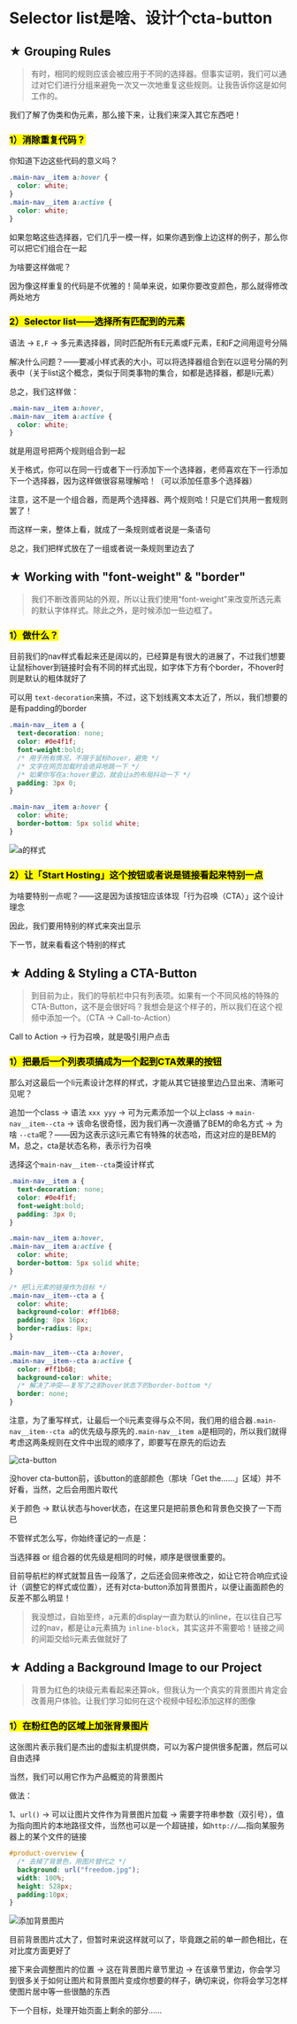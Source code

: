 # Selector list是啥、设计个cta-button

## ★ Grouping Rules

> 有时，相同的规则应该会被应用于不同的选择器。但事实证明，我们可以通过对它们进行分组来避免一次又一次地重复这些规则。让我告诉你这是如何工作的。

我们了解了伪类和伪元素，那么接下来，让我们来深入其它东西吧！

### <mark>1）消除重复代码？</mark>

你知道下边这些代码的意义吗？

``` css
.main-nav__item a:hover {
  color: white;
}
.main-nav__item a:active {
  color: white;
}
```

如果忽略这些选择器，它们几乎一模一样，如果你遇到像上边这样的例子，那么你可以把它们组合在一起

为啥要这样做呢？

因为像这样重复的代码是不优雅的！简单来说，如果你要改变颜色，那么就得修改两处地方

### <mark>2）Selector list——选择所有匹配到的元素</mark>

语法 -> `E,F` -> 多元素选择器，同时匹配所有E元素或F元素，E和F之间用逗号分隔

解决什么问题？——要减小样式表的大小，可以将选择器组合到在以逗号分隔的列表中（关于list这个概念，类似于同类事物的集合，如都是选择器，都是li元素）

总之，我们这样做：

``` css
.main-nav__item a:hover,
.main-nav__item a:active {
  color: white;
}
```

就是用逗号把两个规则组合到一起

关于格式，你可以在同一行或者下一行添加下一个选择器，老师喜欢在下一行添加下一个选择器，因为这样做很容易理解哈！（可以添加任意多个选择器）

注意，这不是一个组合器，而是两个选择器、两个规则哈！只是它们共用一套规则罢了！

而这样一来，整体上看，就成了一条规则或者说是一条语句

总之，我们把样式放在了一组或者说一条规则里边去了

## ★ Working with "font-weight" & "border"

> 我们不断改善网站的外观，所以让我们使用“font-weight”来改变所选元素的默认字体样式。除此之外，是时候添加一些边框了。

### <mark>1）做什么？</mark>

目前我们的nav样式看起来还是阔以的，已经算是有很大的进展了，不过我们想要让鼠标hover到链接时会有不同的样式出现，如字体下方有个border，不hover时则是默认的粗体就好了

可以用 `text-decoration`来搞，不过，这下划线离文本太近了，所以，我们想要的是有padding的border

``` css
.main-nav__item a {
  text-decoration: none;
  color: #0e4f1f;
  font-weight:bold;
  /* 用于所有情况，不限于鼠标hover，避免 */
  /* 文字在网页加载时会诡异地跳一下 */
  /* 如果你写在a:hover里边，就会让a的布局抖动一下 */
  padding: 3px 0;
}

.main-nav__item a:hover {
  color: white;
  border-bottom: 5px solid white;
}
```

![a的样式](assets/img/2020-02-16-15-45-01.png)

### <mark>2）让「Start Hosting」这个按钮或者说是链接看起来特别一点</mark>

为啥要特别一点呢？——这是因为该按钮应该体现「行为召唤（CTA）」这个设计理念

因此，我们要用特别的样式来突出显示

下一节，就来看看这个特别的样式

## ★ Adding & Styling a CTA-Button

> 到目前为止，我们的导航栏中只有列表项。如果有一个不同风格的特殊的CTA-Button，这不是会很好吗？我想会是这个样子的，所以我们在这个视频中添加一个。（CTA -> Call-to-Action）

Call to Action -> 行为召唤，就是吸引用户点击

### <mark>1）把最后一个列表项搞成为一个起到CTA效果的按钮</mark>

那么对这最后一个li元素设计怎样的样式，才能从其它链接里边凸显出来、清晰可见呢？

追加一个class -> 语法 `xxx yyy` -> 可为元素添加一个以上class -> `main-nav__item--cta` -> 该命名很奇怪，因为我们再一次遵循了BEM的命名方式 -> 为啥 `--cta`呢？——因为这表示这li元素它有特殊的状态哈，而这对应的是BEM的M，总之，cta是状态名称，表示行为召唤

选择这个`main-nav__item--cta`类设计样式

``` css
.main-nav__item a {
  text-decoration: none;
  color: #0e4f1f;
  font-weight:bold;
  padding: 3px 0;
}

.main-nav__item a:hover,
.main-nav__item a:active {
  color: white;
  border-bottom: 5px solid white;
}

/* 把li元素的链接作为目标 */
.main-nav__item--cta a {
  color: white;
  background-color: #ff1b68;
  padding: 8px 16px;
  border-radius: 8px;
}

.main-nav__item--cta a:hover,
.main-nav__item--cta a:active {
  color: #ff1b68;
  background-color: white;
  /* 解决了冲突——复写了之前hover状态下的border-bottom */
  border: none;
}
```

注意，为了重写样式，让最后一个li元素变得与众不同，我们用的组合器`.main-nav__item--cta a`的优先级与原先的`.main-nav__item a`是相同的，所以我们就得考虑这两条规则在文件中出现的顺序了，即要写在原先的后边去

![cta-button](assets/img/2020-02-16-19-22-59.png)

没hover cta-button前，该button的底部颜色（那块「Get the……」区域）并不好看，当然，之后会用图片取代

关于颜色 -> 默认状态与hover状态，在这里只是把前景色和背景色交换了一下而已

不管样式怎么写，你始终谨记的一点是：

当选择器 or 组合器的优先级是相同的时候，顺序是很很重要的。

目前导航栏的样式就暂且告一段落了，之后还会回来修改之，如让它符合响应式设计（调整它的样式或位置），还有对cta-button添加背景图片，以便让画面颜色的反差不那么明显！

> 我没想过，自始至终，a元素的display一直为默认的inline，在以往自己写过的nav，都是让a元素搞为 `inline-block`，其实这并不需要哈！链接之间的间距交给li元素去做就好了

## ★ Adding a Background Image to our Project

> 背景为红色的块级元素看起来还算ok，但我认为一个真实的背景图片肯定会改善用户体验。让我们学习如何在这个视频中轻松添加这样的图像

### <mark>1）在粉红色的区域上加张背景图片</mark>

这张图片表示我们是杰出的虚拟主机提供商，可以为客户提供很多配置，然后可以自由选择 

当然，我们可以用它作为产品概览的背景图片

做法：

1、`url()` -> 可以让图片文件作为背景图片加载 -> 需要字符串参数（双引号），值为指向图片的本地路径文件，当然也可以是一个超链接，如`http://……`指向某服务器上的某个文件的链接 

``` css
#product-overview {
  /* 去掉了背景色，用图片替代之 */
  background: url("freedom.jpg");
  width: 100%;
  height: 528px;
  padding:10px;
}
```

![添加背景图片](assets/img/2020-02-16-19-53-33.png)

目前背景图片忒大了，但暂时来说这样就可以了，毕竟跟之前的单一颜色相比，在对比度方面更好了

接下来会调整图片的位置 -> 这在背景图片章节里边 -> 在该章节里边，你会学习到很多关于如何让图片和背景图片变成你想要的样子，确切来说，你将会学习怎样使图片居中等一些很酷的东西

下一个目标，处理开始页面上剩余的部分……


